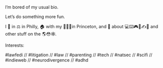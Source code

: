 I’m bored of my usual bio.

Let’s do something more fun.

I 💼 in ⚖️ in Philly, 🏠 with my 👩‍👧‍👦in Princeton, and 💬 about 💻⌨️🎮🎵✍️📰 and other stuff on the 🌎😳🕸️.

Interests:

#lawfedi // #litigation // #law // #parenting // #tech // #natsec // #scifi // #indieweb // #neurodivergence // #adhd
